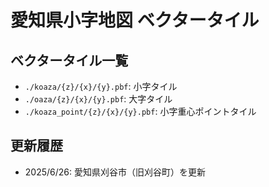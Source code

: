 # 愛知県小字地図 ベクタータイル
## ベクタータイル一覧
- `./koaza/{z}/{x}/{y}.pbf`: 小字タイル
- `./oaza/{z}/{x}/{y}.pbf`: 大字タイル
- `./koaza_point/{z}/{x}/{y}.pbf`: 小字重心ポイントタイル

## 更新履歴
- 2025/6/26: 愛知県刈谷市（旧刈谷町）を更新
